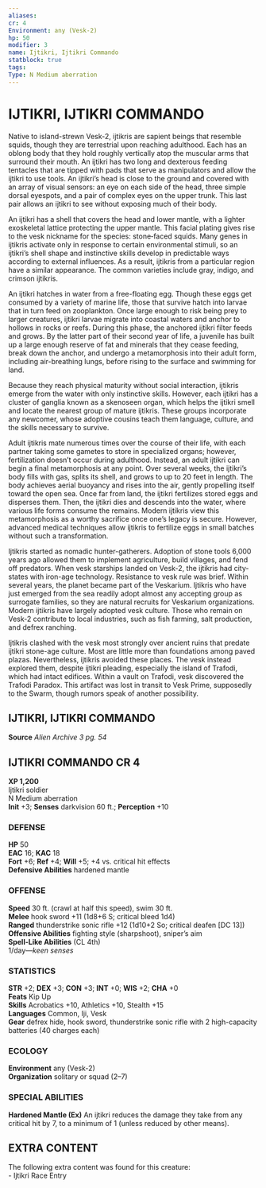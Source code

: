 ```yaml
---
aliases: 
cr: 4
Environment: any (Vesk-2)  
hp: 50
modifier: 3
name: Ijtikri, Ijtikri Commando
statblock: true
tags: 
Type: N Medium aberration  
---
```

# IJTIKRI, IJTIKRI COMMANDO
Native to island-strewn Vesk-2, ijtikris are sapient beings that resemble squids, though they are terrestrial upon reaching adulthood. Each has an oblong body that they hold roughly vertically atop the muscular arms that surround their mouth. An ijtikri has two long and dexterous feeding tentacles that are tipped with pads that serve as manipulators and allow the ijtikri to use tools. An ijtikri’s head is close to the ground and covered with an array of visual sensors: an eye on each side of the head, three simple dorsal eyespots, and a pair of complex eyes on the upper trunk. This last pair allows an ijtikri to see without exposing much of their body.

An ijtikri has a shell that covers the head and lower mantle, with a lighter exoskeletal lattice protecting the upper mantle. This facial plating gives rise to the vesk nickname for the species: stone‑faced squids. Many genes in ijtikris activate only in response to certain environmental stimuli, so an ijtikri’s shell shape and instinctive skills develop in predictable ways according to external influences. As a result, ijtikris from a particular region have a similar appearance. The common varieties include gray, indigo, and crimson ijtikris.

An ijtikri hatches in water from a free-floating egg. Though these eggs get consumed by a variety of marine life, those that survive hatch into larvae that in turn feed on zooplankton. Once large enough to risk being prey to larger creatures, ijtikri larvae migrate into coastal waters and anchor to hollows in rocks or reefs. During this phase, the anchored ijtikri filter feeds and grows. By the latter part of their second year of life, a juvenile has built up a large enough reserve of fat and minerals that they cease feeding, break down the anchor, and undergo a metamorphosis into their adult form, including air-breathing lungs, before rising to the surface and swimming for land.

Because they reach physical maturity without social interaction, ijtikris emerge from the water with only instinctive skills. However, each ijtikri has a cluster of ganglia known as a skenoseen organ, which helps the ijtikri smell and locate the nearest group of mature ijtikris. These groups incorporate any newcomer, whose adoptive cousins teach them language, culture, and the skills necessary to survive.

Adult ijtikris mate numerous times over the course of their life, with each partner taking some gametes to store in specialized organs; however, fertilization doesn’t occur during adulthood. Instead, an adult ijtikri can begin a final metamorphosis at any point. Over several weeks, the ijtikri’s body fills with gas, splits its shell, and grows to up to 20 feet in length. The body achieves aerial buoyancy and rises into the air, gently propelling itself toward the open sea. Once far from land, the ijtikri fertilizes stored eggs and disperses them. Then, the ijtikri dies and descends into the water, where various life forms consume the remains. Modern ijtikris view this metamorphosis as a worthy sacrifice once one’s legacy is secure. However, advanced medical techniques allow ijtikris to fertilize eggs in small batches without such a transformation.

Ijtikris started as nomadic hunter-gatherers. Adoption of stone tools 6,000 years ago allowed them to implement agriculture, build villages, and fend off predators. When vesk starships landed on Vesk-2, the ijtikris had city-states with iron-age technology. Resistance to vesk rule was brief. Within several years, the planet became part of the Veskarium. Ijtikris who have just emerged from the sea readily adopt almost any accepting group as surrogate families, so they are natural recruits for Veskarium organizations. Modern ijtikris have largely adopted vesk culture. Those who remain on Vesk-2 contribute to local industries, such as fish farming, salt production, and defrex ranching.

Ijtikris clashed with the vesk most strongly over ancient ruins that predate ijtikri stone-age culture. Most are little more than foundations among paved plazas. Nevertheless, ijtikris avoided these places. The vesk instead explored them, despite ijtikri pleading, especially the island of Trafodi, which had intact edifices. Within a vault on Trafodi, vesk discovered the Trafodi Paradox. This artifact was lost in transit to Vesk Prime, supposedly to the Swarm, though rumors speak of another possibility.

## IJTIKRI, IJTIKRI COMMANDO
**Source** _Alien Archive 3 pg. 54_

## IJTIKRI COMMANDO CR 4

**XP 1,200**  
Ijtikri soldier  
N Medium aberration  
**Init** +3; **Senses** darkvision 60 ft.; **Perception** +10  

### DEFENSE

**HP** 50  
**EAC** 16; **KAC** 18  
**Fort** +6; **Ref** +4; **Will** +5; +4 vs. critical hit effects  
**Defensive Abilities** hardened mantle  

### OFFENSE

**Speed** 30 ft. (crawl at half this speed), swim 30 ft.  
**Melee** hook sword +11 (1d8+6 S; critical bleed 1d4)  
**Ranged** thunderstrike sonic rifle +12 (1d10+2 So; critical deafen \[DC 13\])  
**Offensive Abilities** fighting style (sharpshoot), sniper’s aim  
**Spell-Like Abilities** (CL 4th)  
1/day—_keen senses_

### STATISTICS

**STR** +2; **DEX** +3; **CON** +3; **INT** +0; **WIS** +2; **CHA** +0  
**Feats** Kip Up  
**Skills** Acrobatics +10, Athletics +10, Stealth +15  
**Languages** Common, Iji, Vesk  
**Gear** defrex hide, hook sword, thunderstrike sonic rifle with 2 high-capacity batteries (40 charges each)

### ECOLOGY

**Environment** any (Vesk-2)  
**Organization** solitary or squad (2–7)

### SPECIAL ABILITIES

**Hardened Mantle (Ex)** An ijtikri reduces the damage they take from any critical hit by 7, to a minimum of 1 (unless reduced by other means).

## EXTRA CONTENT

The following extra content was found for this creature:  
\- Ijtikri Race Entry
